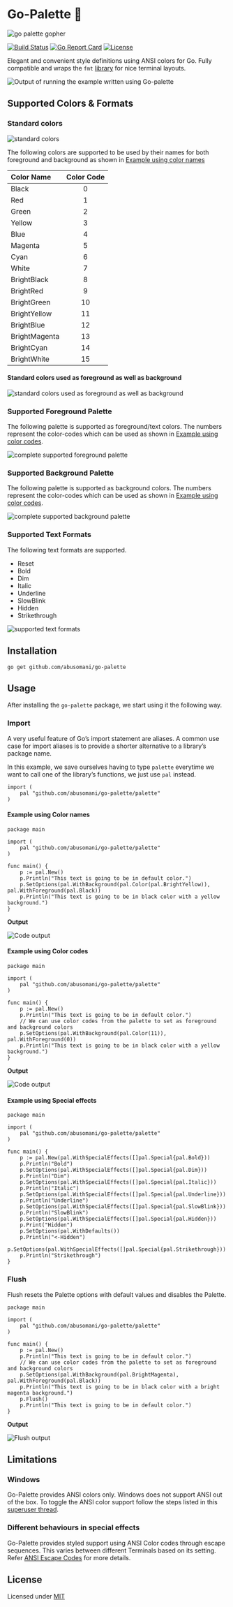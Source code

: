 # Go-Palette 🎨

![go palette gopher](./static/gopher.png)

<p>
    <a href="https://github.com/abusomani/go-palette/actions"><img src="https://github.com/abusomani/go-palette/workflows/build/badge.svg" alt="Build Status"></a>
    <a href="https://goreportcard.com/report/github.com/abusomani/go-palette"><img src="https://goreportcard.com/badge/github.com/abusomani/go-palette" alt="Go Report Card"></a>
    <a href="https://github.com/abusomani/go-palette/blob/main/LICENSE"><img src="https://img.shields.io/badge/license-MIT-blue" alt="License"></a>
</p>

Elegant and convenient style definitions using ANSI colors for Go. 
Fully compatible and wraps the `fmt` [library](https://pkg.go.dev/fmt) for nice terminal layouts. 


<img 
	src="./static/go-palette-example.png"
	alt="Output of running the example written using Go-palette"
/>


## Supported Colors & Formats

### Standard colors

![standard colors](./static/standard-colors.png)

The following colors are supported to be used by their names for both foreground and background as shown in [Example using color names](#example-using-color-names)

| Color Name    | Color Code  |
| :---          |    :----:  |
| Black         |   0   |
| Red           |   1   |
| Green         |   2   |
| Yellow        |   3   |
| Blue          |   4   |
| Magenta       |   5   |
| Cyan          |   6   |
| White         |   7   |
| BrightBlack   |   8   |
| BrightRed     |   9   |
| BrightGreen   |   10  |
| BrightYellow  |   11  |
| BrightBlue    |   12  |
| BrightMagenta |   13  |
| BrightCyan    |   14  |
| BrightWhite   |   15  |

#### Standard colors used as foreground as well as background
![standard colors used as foreground as well as background](./static/standard-colors-fg-bg.png)


### Supported Foreground Palette
The following palette is supported as foreground/text colors. The numbers represent the color-codes which can be used as shown in [Example using color codes](#example-using-color-codes).

![complete supported foreground palette](./static/foreground-palette.png)

### Supported Background Palette

The following palette is supported as background colors. The numbers represent the color-codes which can be used as shown in [Example using color codes](#example-using-color-codes).

![complete supported background palette](./static/background-palette.png)

### Supported Text Formats

The following text formats are supported.
- Reset
- Bold
- Dim
- Italic
- Underline
- SlowBlink
- Hidden
- Strikethrough

![supported text formats](./static/special-effects.gif)


## Installation

```
go get github.com/abusomani/go-palette
```



## Usage

After installing the `go-palette` package, we start using it the following way.

### Import

A very useful feature of Go’s import statement are aliases. A common use case for import aliases is to provide a shorter alternative to a library’s package name.

In this example, we save ourselves having to type `palette` everytime we want to call one of the library’s functions, we just use `pal` instead.

```
import (
    pal "github.com/abusomani/go-palette/palette"
)
```

#### Example using Color names

```
package main

import (
	pal "github.com/abusomani/go-palette/palette"
)

func main() {
	p := pal.New()
	p.Println("This text is going to be in default color.")
	p.SetOptions(pal.WithBackground(pal.Color(pal.BrightYellow)), pal.WithForeground(pal.Black))
	p.Println("This text is going to be in black color with a yellow background.")
}

```
**Output**

![Code output](./static/code-output.png)


#### Example using Color codes

```
package main

import (
	pal "github.com/abusomani/go-palette/palette"
)

func main() {
	p := pal.New()
	p.Println("This text is going to be in default color.")
	// We can use color codes from the palette to set as foreground and background colors
	p.SetOptions(pal.WithBackground(pal.Color(11)), pal.WithForeground(0))
	p.Println("This text is going to be in black color with a yellow background.")
}

```

**Output**

![Code output](./static/code-output.png)


#### Example using Special effects

```
package main

import (
	pal "github.com/abusomani/go-palette/palette"
)

func main() {
	p := pal.New(pal.WithSpecialEffects([]pal.Special{pal.Bold}))
	p.Println("Bold")
	p.SetOptions(pal.WithSpecialEffects([]pal.Special{pal.Dim}))
	p.Println("Dim")
	p.SetOptions(pal.WithSpecialEffects([]pal.Special{pal.Italic}))
	p.Println("Italic")
	p.SetOptions(pal.WithSpecialEffects([]pal.Special{pal.Underline}))
	p.Println("Underline")
	p.SetOptions(pal.WithSpecialEffects([]pal.Special{pal.SlowBlink}))
	p.Println("SlowBlink")
	p.SetOptions(pal.WithSpecialEffects([]pal.Special{pal.Hidden}))
	p.Print("Hidden")
	p.SetOptions(pal.WithDefaults())
	p.Println("<-Hidden")
	p.SetOptions(pal.WithSpecialEffects([]pal.Special{pal.Strikethrough}))
	p.Println("Strikethrough")
}

```

### Flush

Flush resets the Palette options with default values and disables the Palette.

```
package main

import (
	pal "github.com/abusomani/go-palette/palette"
)

func main() {
	p := pal.New()
	p.Println("This text is going to be in default color.")
	// We can use color codes from the palette to set as foreground and background colors
	p.SetOptions(pal.WithBackground(pal.BrightMagenta), pal.WithForeground(pal.Black))
	p.Println("This text is going to be in black color with a bright magenta background.")
	p.Flush()
	p.Println("This text is going to be in default color.")
}

```
**Output**

![Flush output](./static/flush-code-output.png)

## Limitations

### Windows
Go-Palette provides ANSI colors only. Windows does not support ANSI out of the box. To toggle the ANSI color support follow the steps listed in this [superuser thread](https://superuser.com/questions/413073/windows-console-with-ansi-colors-handling).

### Different behaviours in special effects
Go-Palette provides styled support using ANSI Color codes through escape sequences. This varies between different Terminals based on its setting. Refer [ANSI Escape Codes](https://en.wikipedia.org/wiki/ANSI_escape_code) for more details.


## License
Licensed under [MIT](./LICENSE)